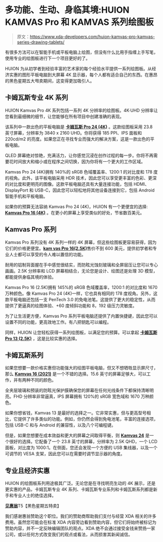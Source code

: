 # 多功能、生动、身临其境:HUION KAMVAS Pro 和 KAMVAS 系列绘图板

> 原文：<https://www.xda-developers.com/huion-kamvas-pro-kamvas-series-drawing-tablets/>

有很多方法可以在智能手机或平板电脑上绘图，但没有什么比用手指缠上手写笔，使用专业的绘图板进行下一个项目更好的了。

HUION 为从初学者到经验丰富的艺术家的每个经验水平提供一系列绘图板。从经济实惠的图形平板电脑到大屏幕 4K 显示器，每个人都有适合自己的东西。在惠昂的黑色星期五大甩卖期间，这变得更加吸引人。

## 卡姆瓦斯专业 4K 系列

HUION Kamvas Pro 4K 系列包括一系列 4K 分辨率的绘图板。4K·UHD 分辨率让您看到最细微的细节，让您能够在所有项目中创建准确的表现。

该系列中一款出色的平板电脑是 [**卡姆瓦斯 Pro 24 (4K)**](https://store.huion.com/products/kamvas-pro-24-4k) 。这款绘图板采用 23.8 英寸屏幕，分辨率为 3840 x 2160 UHD。你将获得 185 PPI、IPS 面板和 220cd/m2 的亮度。如果您正在寻找专业而强大的解决方案，这是一款出色的平板电脑。

QLED 屏幕绝对惊艳，充满活力，让你感觉沉浸在创作过程的每一步。你将不再需要花时间放大和缩小或在程序之间切换，因为你将有一个更大的工作区域。

Kamvas Pro 24 (4K)拥有 140%的 sRGB 色域覆盖率、1200:1 的对比度和 178 度的视角。此外，该平板电脑采用 HDR 技术，因此您可以享受更丰富的色彩、更深的对比度和更明亮的图像。这款平板电脑还具有大量连接功能，包括 HDMI、DisplayPort 和 USB-C，因此您可以轻松地将其他设备连接到它，包括 Android 智能手机和平板电脑。

如果你的预算无法容纳 Kamvas Pro 24 (4K)，HUION 有一个更便宜的选择: **[Kamvas Pro 16 (4K)](https://store.huion.com/products/kamvas-pro-16-4k-series?vid=1099)** 。在更小的屏幕上享受类似的好处，节省数百美元。

## Kamvas Pro 系列

Kamvas Pro 系列没有 4K 系列一样的 4K 屏幕，但这些绘图板更容易获得，因为它们的价格更便宜。[**kam vas Pro 16(2.5K)**](https://store.huion.com/products/kamvas-pro-16-2k)售价不到 600 美元，提供初学者和专业人士都可以享受的令人难以置信的功能。

耐用的铝制背面握在手中感觉很结实，而防眩光蚀刻玻璃和全屏层压让您可以专心画画。2.5K 分辨率和 LCD 屏幕相结合，无论您是设计、绘图还是处理 3D 模型，都能提供身临其境的体验。

Kamvas Pro 16 (2.5K)拥有 145%的 sRGB 色域覆盖率，1200:1 的对比度和 1670 万种颜色。像 Kamvas Pro 24 (4K)一样，它也具有相同的 178 度视角。另外，这款平板电脑还包括一支 PenTech 3.0 的免电池笔。这提供了更大的稳定性，从而提供了更逼真的绘图体验、+60 度倾斜功能和 8，192 级压力灵敏度。

为了让生活更方便，Kamvas Pro 系列平板电脑还提供了内置快捷键，因此您可以设置不同的功能，更高效地工作。有八把钥匙可以编程。

同样，HUION 让您轻松获得一系列绘图板，以满足您的预算。可以拿起 [**卡姆瓦斯 Pro 13 (2.5K)**](https://store.huion.com/products/kamvas-pro-13-2k) ，这是比较实惠的选择。

## 卡姆瓦斯系列

如果您想要一款价格实惠但功能强大的绘图平板电脑，但又不想牺牲显示屏尺寸，那么 [**Kamvas 16 (2021)**](https://store.huion.com/products/kamvas-16-2021?vid=1096) 是一个不错的选择。15.6 英寸的屏幕足够大，可以工作，并有两种不同的颜色。

全夹层玻璃和预装的防眩光保护膜确保您的屏幕在任何光线条件下都保持清晰明亮。FHD 分辨率非常逼真，IPS 屏幕拥有 120%的 sRGB 宽色域和 1670 万种颜色。

如果你想省钱，Kamvas 13 是最好的选择之一。它非常实惠，但与更高型号相比，它提供了许多类似的功能。例如，你仍然会得到免电池笔，丰富的连接选项，包括 USB-C 和与 Android 的兼容性，以及八个可编程键。

但是，如果您想要在成本效益和更大的屏幕之间取得平衡，则 [**Kamvas 24**](https://store.huion.com/products/kamvas-24-series?vid=1091) 是一个很好的选择。它配备了一个 23.8 英寸的屏幕，分辨率为 2.5K QHD，一个 LCD 面板，对比度为 1000:1。在侧面，您还会发现一个方便的 USB 集线器，以及一个可调节的 VESA 支架，因此您可以在需要时调节显示器的角度。

## 专业且经济实惠

HUION 的绘图板系列用途极其广泛。无论您是在寻找明亮生动的 4K 展示，还是更实惠的产品，卡姆瓦斯专业 4K 系列、卡姆瓦斯专业系列和卡姆瓦斯系列都是新手和专业人士的绝佳选择。

[**见惠翁**](http://store.huion.com/event/black-friday-sale)T5【黑色星期五特卖】

我们感谢惠翁赞助这个职位。我们的赞助商帮助我们支付与经营 XDA 相关的许多费用。虽然您可能会在标准 XDA 内容旁边看到赞助内容，但它们将始终被标记为赞助内容，并不一定反映编辑团队的观点。XDA 绝不会通过接受金钱来赞扬一家公司，或以任何方式改变我们的观点或看法，从而损害其新闻诚信。